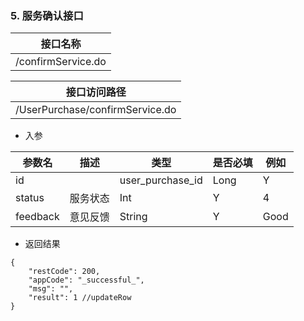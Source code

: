 ### 5. 服务确认接口

| 接口名称 |
| -------- |
|/confirmService.do |

| 接口访问路径 |
| -------- |
|/UserPurchase/confirmService.do |

* 入参 

| 参数名 | 描述 | 类型 | 是否必填 | 例如 |
| -------- | -------- | -------- | -------- | -------- |  
| id|  | user_purchase_id | Long | Y | 102548 |
| status| 服务状态 | Int | Y | 4 |
| feedback| 意见反馈 | String | Y | Good |


* 返回结果 

```
{
    "restCode": 200,
    "appCode": "_successful_",
    "msg": "",
    "result": 1 //updateRow
}
```
